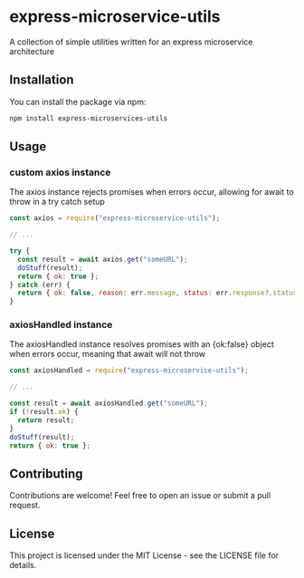 # express-microservice-utils

A collection of simple utilities written for an express microservice architecture

## Installation

You can install the package via npm:

```bash
npm install express-microservices-utils
```

## Usage

### custom axios instance

The axios instance rejects promises when errors occur, allowing for await to throw in a try catch setup

```js
const axios = require("express-microservice-utils");

// ...

try {
  const result = await axios.get("someURL");
  doStuff(result);
  return { ok: true };
} catch (err) {
  return { ok: false, reason: err.message, status: err.response?.status };
}
```

### axiosHandled instance

The axiosHandled instance resolves promises with an {ok:false} object when errors occur, meaning that await will not throw

```js
const axiosHandled = require("express-microservice-utils");

// ...

const result = await axiosHandled.get("someURL");
if (!result.ok) {
  return result;
}
doStuff(result);
return { ok: true };
```

## Contributing

Contributions are welcome! Feel free to open an issue or submit a pull request.

## License

This project is licensed under the MIT License - see the LICENSE file for details.

